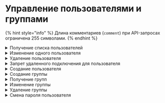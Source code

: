 # Управление пользователями и группами

{% hint style="info" %}
Длина комментариев (`comment`) при API-запросах ограничена 255 символами.
{% endhint %}

<details>
<summary>Получение списка пользователей</summary>

```
GET /user_backend/users
```

**Ответ на успешный запрос:**

```json5
[
    {
        "id": "integer",
        "name": "string",
        "login": "string",
        "parent_id": "integer",
        "enabled": "boolean",
        "domain_type": "local" | "ad" | "ald" | "radius",
        "domain_name": "string",
        "ldap_guid": "string",
        "phone_number": "string",
        "comment": "string"
    }
]
```

* `id` - идентификатор пользователя;
* `name` - имя пользователя;
* `login` - логин пользователя;
* `parent_id` - идентификатор группы;
* `enabled` - соответствует опции **Запретить доступ** (false -  опция **Запретить доступ** не включена, true - включена);
* `domain_type` - тип домена;
* `domain_name` - имя домена, из которого импортирован пользователь;
* `ldap_guid` - идентификатор объекта AD;
* `phone_number` - номер телефона пользователя;
* `comment` - комментарий.

</details>

<details>
<summary>Изменение одного пользователя</summary>

```
PUT /user_backend/users/<id пользователя>
```

**Json-тело запроса:**

```json5
{
    "name": "string",
    "login": "string",
    "parent_id": "integer",
    "enabled": "boolean",
    "domain_type": "string",
    "domain_name": "string",
    "ldap_guid": "string",
    "phone_number": "string",
    "comment": "string"
}
```

* `name` - имя пользователя;
* `login` - логин пользователя;
* `parent_id` - идентификатор группы;
* `enabled` - соответствует опции **Запретить доступ** (false -  опция **Запретить доступ** не включена, true - включена);
* `domain_type` - тип домена;
* `domain_name` - имя домена, из которого импортирован пользователь;
* `ldap_guid` - идентификатор объекта AD;
* `phone_number` - номер телефона пользователя;
* `comment` - комментарий.

**Ответ на успешный запрос:** 200 OK

</details>

<details>
<summary>Удаление пользователя</summary>

```
DELETE /user_backend/users/<id пользователя>
```

**Ответ на успешный запрос:** 200 OK

</details>

<details>
<summary>Запрет удаленного подключения для пользователя</summary>

```
PATCH /user_backend/users/<id пользователя>/disable-vpn
```

**Ответ на успешный запрос:** 200 OK

</details>

<details>
<summary>Создание пользователя</summary>

```
POST /user_backend/users
```

**Json-тело запроса:**

```json5
{
    "name": "string",
    "login": "string",
    "psw": "string",
    "parent_id": "integer",
    "phone_number": "string", // (не обязательно)
    "comment": "string"
}
```

* `name` - имя пользователя;
* `login` - логин пользователя;
* `psw` - пароль пользователя;
* `parent_id` - идентификатор группы;
* `phone_number` - номер телефона пользователя;
* `comment` - комментарий.

**Ответ на успешный запрос:**

```json5
{
    "id": "integer"
}
```

* `id` - идентификатор добавленного пользователя.

Если пользователь с указанным логином или именем существует, то исключение с описанием ошибки.

</details>

<details>
<summary>Создание группы</summary>

```
POST /user_backend/groups
```

**Json-тело запроса:**

```json5
{
    "name": "string",
    "parent_id": "integer"
}
```

* `name` - имя группы;
* `parent_id` - идентификатор группы;


**Ответ на успешный запрос:**

```json5
{
    "id": "integer"
}
```

* `id` - идентификатор добавленной группы.

Если группа с указанным именем у указанного предка существует, то код ответа 542 c описанием ошибки.

</details>


<details>
<summary>Получение групп</summary>

```
GET /user_backend/groups
```

**Ответ на успешный запрос:**

```json5
[
    {
        "id": "integer",
        "name": "string",
        "parent_id": "integer",
        "domain_type": "string",
        "domain_name": "string",
        "ldap_guid": "string"
    }
]
```

* `id` - идентификатор группы;
* `name` - имя группы;
* `parent_id` - идентификатор родительской группы;
* `domain_type` - тип домена;
* `domain_name` - имя домена, из которого импортирована группа;
* `ldap_guid` - идентификатор объекта AD.

</details>

<details>
<summary>Изменение группы</summary>

```
PUT /user_backend/groups/<id группы>
```

**Json-тело запроса:**

```json5
{
    "name": "string",
    "parent_id": "integer",
    "domain_type": "string",
    "domain_name": "string",
    "ldap_guid": "string"
}
```

* `name` - имя группы;
* `parent_id` - идентификатор родительской группы;
* `domain_type` - тип домена;
* `domain_name` - имя домена, из которого импортирована группа;
* `ldap_guid` - идентификатор объекта AD.

**Ответ на успешный запрос:** 200 OK

</details>

<details>
<summary>Удаление группы</summary>

```
DELETE /user_backend/groups/<id группы>
```

**Ответ на успешный запрос:** 200 ОК

</details>

<details>
<summary>Смена пароля пользователя</summary>

```
PUT /user_backend/change_password/<id пользователя>
```

**Json-тело запроса:**

```json5
{
    "password": "string"
}
```

* `id` - идентификатор пользователя.
* `password` - новый пароль пользователя, не может быть пустым.

**Ответ на успешный запрос:** 200 ОК

</details>



